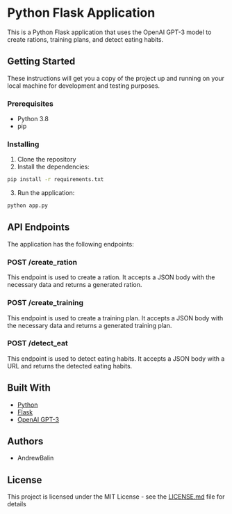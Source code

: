 # Python Flask Application

This is a Python Flask application that uses the OpenAI GPT-3 model to create rations, training plans, and detect eating habits.

## Getting Started

These instructions will get you a copy of the project up and running on your local machine for development and testing purposes.

### Prerequisites

- Python 3.8
- pip

### Installing

1. Clone the repository
2. Install the dependencies:

```bash
pip install -r requirements.txt
```

3. Run the application:

```bash
python app.py
```

## API Endpoints

The application has the following endpoints:

### POST /create_ration

This endpoint is used to create a ration. It accepts a JSON body with the necessary data and returns a generated ration.

### POST /create_training

This endpoint is used to create a training plan. It accepts a JSON body with the necessary data and returns a generated training plan.

### POST /detect_eat

This endpoint is used to detect eating habits. It accepts a JSON body with a URL and returns the detected eating habits.

## Built With

- [Python](https://www.python.org/)
- [Flask](https://flask.palletsprojects.com/)
- [OpenAI GPT-3](https://openai.com/research/gpt-3/)

## Authors

- AndrewBalin

## License

This project is licensed under the MIT License - see the [LICENSE.md](LICENSE.md) file for details